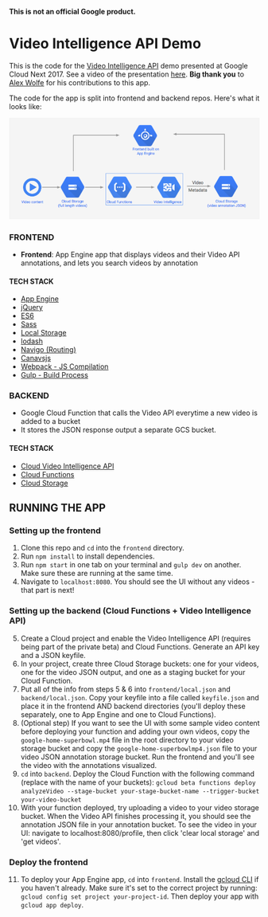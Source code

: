 **This is not an official Google product.**

# Video Intelligence API Demo

This is the code for the [Video Intelligence API](https://cloud.google.com/video-intelligence/) demo presented at Google Cloud Next 2017. See a video of the presentation [here](https://www.youtube.com/watch?v=mDAoLO4G4CQ). **Big thank you** to [Alex Wolfe](https://github.com/alexwolfe) for his contributions to this app.

The code for the app is split into frontend and backend repos. Here's what it looks like:

![Architecture diagram](architecture.png)

### FRONTEND
- **Frontend**: App Engine app that displays videos and their Video API annotations, and lets you search videos by annotation

#### TECH STACK
- [App Engine](https://cloud.google.com/appengine/docs/flexible/nodejs/)
- [jQuery](http://api.jquery.com/on/)
- [ES6](http://es6-features.org/)
- [Sass](http://sass-lang.com/)
- [Local Storage](https://www.npmjs.com/package/store)
- [lodash](https://lodash.com/docs/4.17.4#trim)
- [Navigo (Routing)](https://github.com/krasimir/navigo)
- [Canavsjs](http://canvasjs.com/docs/charts/basics-of-creating-html5-chart/event-handling/)
- [Webpack - JS Compilation](https://webpack.github.io/)
- [Gulp - Build Process](http://gulpjs.com/)

### BACKEND
- Google Cloud Function that calls the Video API everytime a new video is added to a bucket
- It stores the JSON response output a separate GCS bucket.

#### TECH STACK
- [Cloud Video Intelligence API](https://cloud.google.com/video-intelligence/)
- [Cloud Functions](https://cloud.google.com/functions/)
- [Cloud Storage](https://cloud.google.com/storage/)

## RUNNING THE APP

### Setting up the frontend

1. Clone this repo and `cd` into the `frontend` directory.
2. Run `npm install` to install dependencies.
3. Run `npm start` in one tab on your terminal and `gulp dev` on another. Make sure these are running at the same time.
4. Navigate to `localhost:8080`. You should see the UI without any videos - that part is next!

### Setting up the backend (Cloud Functions + Video Intelligence API)

5. Create a Cloud project and enable the Video Intelligence API (requires being part of the private beta) and Cloud Functions. Generate an API key and a JSON keyfile.
6. In your project, create three Cloud Storage buckets: one for your videos, one for the video JSON output, and one as a staging bucket for your Cloud Function.
7. Put all of the info from steps 5 & 6 into `frontend/local.json` and `backend/local.json`. Copy your keyfile into a file called `keyfile.json` and place it in the frontend AND backend directories (you'll deploy these separately, one to App Engine and one to Cloud Functions).
8. (Optional step) If you want to see the UI with some sample video content before deploying your function and adding your own videos, copy the `google-home-superbowl.mp4` file in the root directory to your video storage bucket and copy the `google-home-superbowlmp4.json` file to your video JSON annotation storage bucket. Run the frontend and you'll see the video with the annotations visualized.
9. `cd` into `backend`. Deploy the Cloud Function with the following command (replace with the name of your buckets): `gcloud beta functions deploy analyzeVideo --stage-bucket your-stage-bucket-name --trigger-bucket your-video-bucket`
10. With your function deployed, try uploading a video to your video storage bucket. When the Video API finishes processing it, you should see the annotation JSON file in your annotation bucket. To see the video in your UI: navigate to localhost:8080/profile, then click 'clear local storage' and 'get videos'.

### Deploy the frontend

11. To deploy your App Engine app, `cd` into `frontend`. Install the [gcloud CLI](https://cloud.google.com/sdk/gcloud/) if you haven't already. Make sure it's set to the correct project by running: `gcloud config set project your-project-id`. Then deploy your app with `gcloud app deploy`.



